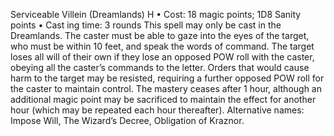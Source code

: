 Serviceable Villein (Dreamlands) H
• Cost:  18 magic points; 1D8 Sanity points
•
 Cast
ing time: 3 rounds
This spell may only be cast in the Dreamlands. The caster 
must be able to gaze into the eyes of the target, who must 
be within 10 feet, and speak the words of command. The 
target loses all will of their own if they lose an opposed 
POW roll with the caster, obeying all the caster’s 
commands to the letter. Orders that would cause harm 
to the target may be resisted, requiring a further opposed 
POW roll for the caster to maintain control. The mastery ceases after 1 hour, although an additional magic point 
may be sacrificed to maintain the effect for another hour 
(which may be repeated each hour thereafter).
Alternative names: Impose Will, The Wizard’s Decree, 
Obligation of Kraznor.

